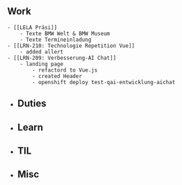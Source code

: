 ## Work
	- [[LELA Präsi]]
		- Texte BMW Welt & BMW Museum
		- Texte Termineinladung
	- [[LRN-210: Technologie Repetition Vue]]
		- added allert
	- [[LRN-209: Verbesserung-AI Chat]]
		- landing page
			- refactord to Vue.js
			- created Header
			- openshift deploy test-qai-entwicklung-aichat
- ## Duties
- ## Learn
- ## TIL
- ## Misc